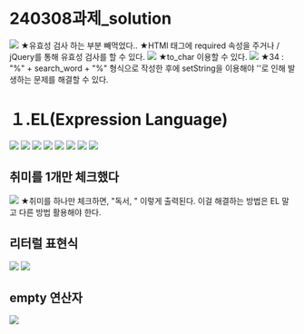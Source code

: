 # 240308과제_solution
![](../image/Pasted%20image%2020240311090704.png)
★유효성 검사 하는 부분 빼먹었다..
★HTMl 태그에 required 속성을 주거나 /  jQuery를 통해 유효성 검사를 할 수 있다.
![](../image/Pasted%20image%2020240311092242.png)
★to_char 이용할 수 있다.
![](../image/Pasted%20image%2020240311092333.png)
★34 : "%" + search_word + "%" 형식으로 작성한 후에 setString을 이용해야 ''로 인해 발생하는 문제를 해결할 수 있다.


# １.EL(Expression Language)
![](../image/Pasted%20image%2020240311094226.png)
![](../image/Pasted%20image%2020240311094500.png)
![](../image/Pasted%20image%2020240311100618.png)
![](../image/Pasted%20image%2020240311101413.png)
![](../image/Pasted%20image%2020240311102154.png)
![](../image/Pasted%20image%2020240311102200.png)
![](../image/Pasted%20image%2020240311104114.png)
![](../image/Pasted%20image%2020240311104404.png)


## 취미를 1개만 체크했다
![](../image/Pasted%20image%2020240311104944.png)
★취미를 하나만 체크하면, "독서, " 이렇게 출력된다. 이걸 해결하는 방법은 EL 말고 다른 방법 활용해야 한다.



## 리터럴 표현식
![](../image/Pasted%20image%2020240311110135.png)
![](../image/Pasted%20image%2020240311110622.png)


## empty 연산자
![](../image/Pasted%20image%2020240311111406.png)